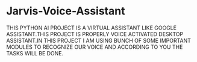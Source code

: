 # Jarvis-Voice-Assistant
THIS PYTHON AI PROJECT IS A VIRTUAL ASSISTANT LIKE GOOGLE ASSISTANT.THIS PROJECT IS PROPERLY VOICE ACTIVATED DESKTOP ASSISTANT.IN THIS PROJECT I AM USING BUNCH OF SOME IMPORTANT MODULES TO RECOGNIZE OUR VOICE AND ACCORDING TO YOU THE TASKS WILL BE DONE.
